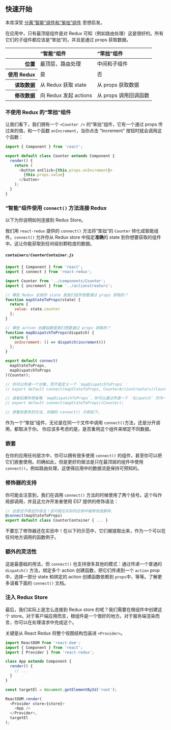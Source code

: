 ## 快速开始

本库深受 [分离“智能”组件和“笨拙”组件](https://medium.com/@dan_abramov/smart-and-dumb-components-7ca2f9a7c7d0) 思想启发。

在应用中，只有最顶层组件是对 Redux 可知（例如路由处理）这是很好的。所有它们的子组件都应该是“笨拙”的，并且是通过 props 获取数据。


<table>
    <thead>
        <tr>
            <th></th>
            <th scope="col" style="text-align:left">“智能”组件</th>
            <th scope="col" style="text-align:left">“笨拙”组件</th>
        </tr>
    </thead>
    <tbody>
        <tr>
          <th scope="row" style="text-align:right">位置</th>
          <td>最顶层，路由处理</td>
          <td>中间和子组件</td>
        </tr>
        <tr>
          <th scope="row" style="text-align:right">使用 Redux</th>
          <td>是</th>
          <td>否</th>
        </tr>
        <tr>
          <th scope="row" style="text-align:right">读取数据</th>
          <td>从 Redux 获取 state</td>
          <td>从 props 获取数据</td>
        </tr>
        <tr>
          <th scope="row" style="text-align:right">修改数据</th>
          <td>向 Redux 发起 actions</td>
          <td>从 props 调用回调函数</td>
        </tr>
    </tbody>
</table>

### 不使用 Redux 的“笨拙”组件

让我们看下，我们拥有一个 `<Counter />` 的“笨拙”组件，它有一个通过 props 传过来的值，和一个函数 `onIncrement`，当你点击 “Increment” 按钮时就会调用这个函数：

```js
import { Component } from 'react';

export default class Counter extends Component {
  render() {
    return (
      <button onClick={this.props.onIncrement}>
        {this.props.value}
      </button>
    );
  }
}
```

### “智能”组件使用 `connect()` 方法连接 Redux

以下为你说明如何连接到 Redux Store。

我们用 `react-redux` 提供的 `connect()` 方法将“笨拙”的 `Counter` 转化成智能组件。`connect()` 允许你从 Redux store 中指定**准确**的 state 到你想要获取的组件中。这让你能获取到任何级别颗粒度的数据。

##### `containers/CounterContainer.js`

```js
import { Component } from 'react';
import { connect } from 'react-redux';

import Counter from '../components/Counter';
import { increment } from '../actionsCreators';

// 哪些 Redux 全局的 state 是我们组件想要通过 props 获取的？
function mapStateToProps(state) {
  return {
    value: state.counter
  };
}

// 哪些 action 创建函数是我们想要通过 props 获取的？
function mapDispatchToProps(dispatch) {
  return {
    onIncrement: () => dispatch(increment())
  };
}

export default connect(
  mapStateToProps,
  mapDispatchToProps
)(Counter);

// 你可以传递一个对象，而不是定义一个 `mapDispatchToProps`：
// export default connect(mapStateToProps, CounterActionCreators)(Counter);

// 或者如果你想省略 `mapDispatchToProps`，你可以通过传递一个 `dispatch` 作为一个 props：
// export default connect(mapStateToProps)(Counter);

// 想看到更多的方法，详细的 connect() 示例如下。
```

作为一个“笨拙”组件，无论是在同一个文件中调用 `connect()`方法，还是分开调用，都取决于你。
你应该多考虑的是，是否重用这个组件来绑定不同数据。

### 嵌套

在你的应用任何层次中，你可以拥有很多使用 `connect()` 的组件，甚至你可以把它们嵌套使用。的确如此，但是更好的做法是只在最顶层的组件中使用 `connect()`，例如路由处理，这使得应用中的数据流是保持可预知的。

### 修饰器的支持

你可能会注意到，我们在调用 `connect()` 方法的时候使用了两个括号。这个叫作局部调用，并且这允许开发者使用 ES7 提供的修饰语法：

```js
// 这是还不稳定的语法！这可能在实际的应用中被修改或摒弃。
@connect(mapStateToProps)
export default class CounterContainer { ... }
```

不要忘了修饰器还在实验中！在以下的示范中，它们被提取出来，作为一个可以在任何地方调用的函数例子。

### 额外的灵活性

这是最基础的用法，但 `connect()` 也支持很多其他的模式：通过传递一个普通的 `dispatch()` 方法，绑定多个 action 创建函数，把它们传递到一个 `action` prop 中，选择一部分 state 和绑定的 action 创建函数依赖到 `props`中，等等。了解更多请看下面的 `connect()` 文档。

### 注入 Redux Store

最后，我们实际上是怎么连接到 Redux store 的呢？我们需要在根组件中创建这个 store。对于客户端应用而言，根组件是一个很好的地方。对于服务端渲染而言，你可以在处理请求中完成这个。

关键是从 React Redux 将整个视图结构包装进 `<Provider>`。

```js
import ReactDOM from 'react-dom';
import { Component } from 'react';
import { Provider } from 'react-redux';

class App extends Component {
  render() {
    // ...
  }
}

const targetEl = document.getElementById('root');

ReactDOM.render(
  <Provider store={store}>
    <App />
  </Provider>,
  targetEl
);
```

